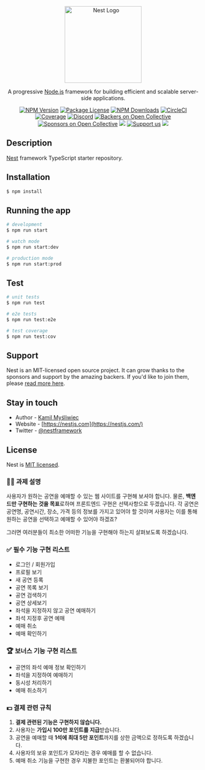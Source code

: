 <p align="center">
  <a href="http://nestjs.com/" target="blank"><img src="https://nestjs.com/img/logo-small.svg" width="200" alt="Nest Logo" /></a>
</p>

[circleci-image]: https://img.shields.io/circleci/build/github/nestjs/nest/master?token=abc123def456
[circleci-url]: https://circleci.com/gh/nestjs/nest

  <p align="center">A progressive <a href="http://nodejs.org" target="_blank">Node.js</a> framework for building efficient and scalable server-side applications.</p>
    <p align="center">
<a href="https://www.npmjs.com/~nestjscore" target="_blank"><img src="https://img.shields.io/npm/v/@nestjs/core.svg" alt="NPM Version" /></a>
<a href="https://www.npmjs.com/~nestjscore" target="_blank"><img src="https://img.shields.io/npm/l/@nestjs/core.svg" alt="Package License" /></a>
<a href="https://www.npmjs.com/~nestjscore" target="_blank"><img src="https://img.shields.io/npm/dm/@nestjs/common.svg" alt="NPM Downloads" /></a>
<a href="https://circleci.com/gh/nestjs/nest" target="_blank"><img src="https://img.shields.io/circleci/build/github/nestjs/nest/master" alt="CircleCI" /></a>
<a href="https://coveralls.io/github/nestjs/nest?branch=master" target="_blank"><img src="https://coveralls.io/repos/github/nestjs/nest/badge.svg?branch=master#9" alt="Coverage" /></a>
<a href="https://discord.gg/G7Qnnhy" target="_blank"><img src="https://img.shields.io/badge/discord-online-brightgreen.svg" alt="Discord"/></a>
<a href="https://opencollective.com/nest#backer" target="_blank"><img src="https://opencollective.com/nest/backers/badge.svg" alt="Backers on Open Collective" /></a>
<a href="https://opencollective.com/nest#sponsor" target="_blank"><img src="https://opencollective.com/nest/sponsors/badge.svg" alt="Sponsors on Open Collective" /></a>
  <a href="https://paypal.me/kamilmysliwiec" target="_blank"><img src="https://img.shields.io/badge/Donate-PayPal-ff3f59.svg"/></a>
    <a href="https://opencollective.com/nest#sponsor"  target="_blank"><img src="https://img.shields.io/badge/Support%20us-Open%20Collective-41B883.svg" alt="Support us"></a>
  <a href="https://twitter.com/nestframework" target="_blank"><img src="https://img.shields.io/twitter/follow/nestframework.svg?style=social&label=Follow"></a>
</p>
  <!--[![Backers on Open Collective](https://opencollective.com/nest/backers/badge.svg)](https://opencollective.com/nest#backer)
  [![Sponsors on Open Collective](https://opencollective.com/nest/sponsors/badge.svg)](https://opencollective.com/nest#sponsor)-->

## Description

[Nest](https://github.com/nestjs/nest) framework TypeScript starter repository.

## Installation

```bash
$ npm install
```

## Running the app

```bash
# development
$ npm run start

# watch mode
$ npm run start:dev

# production mode
$ npm run start:prod
```

## Test

```bash
# unit tests
$ npm run test

# e2e tests
$ npm run test:e2e

# test coverage
$ npm run test:cov
```

## Support

Nest is an MIT-licensed open source project. It can grow thanks to the sponsors and support by the amazing backers. If you'd like to join them, please [read more here](https://docs.nestjs.com/support).

## Stay in touch

- Author - [Kamil Myśliwiec](https://kamilmysliwiec.com)
- Website - [https://nestjs.com](https://nestjs.com/)
- Twitter - [@nestframework](https://twitter.com/nestframework)

## License

Nest is [MIT licensed](LICENSE).

### **👨‍⚕️** 과제 설명

사용자가 원하는 공연을 예매할 수 있는 웹 사이트를 구현해 보셔야 합니다. 물론, **백엔드만 구현하는 것을 목표**로하며 프론트엔드 구현은 선택사항으로 두겠습니다. 각 공연은 공연명, 공연시간, 장소, 가격 등의 정보를 가지고 있어야 할 것이며 사용자는 이를 통해 원하는 공연을 선택하고 예매할 수 있어야 하겠죠?

그러면 여러분들이 최소한 어떠한 기능을 구현해야 하는지 살펴보도록 하겠습니다.

### **✅ 필수** 기능 구현 리스트

- 로그인 / 회원가입
- 프로필 보기
- 새 공연 등록
- 공연 목록 보기
- 공연 검색하기
- 공연 상세보기
- 좌석을 지정하지 않고 공연 예매하기
- 좌석 지정후 공연 예매
- 예매 취소
- 예매 확인하기

### **🏆** 보너스 기능 구현 리스트

- 공연의 좌석 예매 정보 확인하기
- 좌석을 지정하여 예매하기
- 동시성 처리하기
- 예매 취소하기

### **💵** 결제 관련 규칙

1. **결제 관련된 기능은 구현하지 않습니다.**
2. 사용자는 **가입시 100만 포인트를 지급**받습니다.
3. 공연을 예매할 때 **1석에 최대 5만 포인트**까지를 상한 금액으로 정하도록 하겠습니다.
4. 사용자의 보유 포인트가 모자라는 경우 예매를 할 수 없습니다.
5. 예매 취소 기능을 구현한 경우 지불한 포인트는 환불되어야 합니다.
